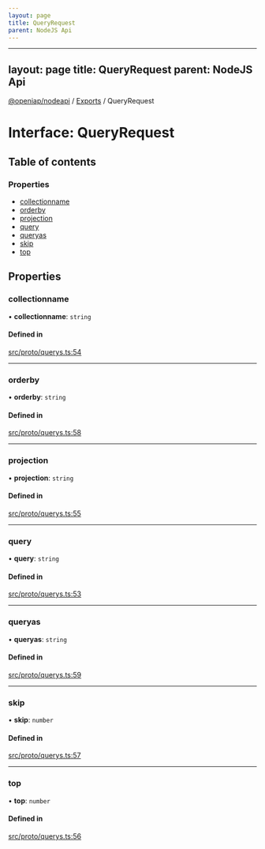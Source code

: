 ```yaml
---
layout: page
title: QueryRequest
parent: NodeJS Api
---
```

---
layout: page
title: QueryRequest
parent: NodeJS Api
---
[@openiap/nodeapi](../README.md) / [Exports](../modules.md) / QueryRequest

# Interface: QueryRequest

## Table of contents

### Properties

- [collectionname](QueryRequest.html#collectionname)
- [orderby](QueryRequest.html#orderby)
- [projection](QueryRequest.html#projection)
- [query](QueryRequest.html#query)
- [queryas](QueryRequest.html#queryas)
- [skip](QueryRequest.html#skip)
- [top](QueryRequest.html#top)

## Properties

### collectionname

• **collectionname**: `string`

#### Defined in

[src/proto/querys.ts:54](https://github.com/openiap/nodeapi/blob/a6b5438/src/proto/querys.ts#L54)

___

### orderby

• **orderby**: `string`

#### Defined in

[src/proto/querys.ts:58](https://github.com/openiap/nodeapi/blob/a6b5438/src/proto/querys.ts#L58)

___

### projection

• **projection**: `string`

#### Defined in

[src/proto/querys.ts:55](https://github.com/openiap/nodeapi/blob/a6b5438/src/proto/querys.ts#L55)

___

### query

• **query**: `string`

#### Defined in

[src/proto/querys.ts:53](https://github.com/openiap/nodeapi/blob/a6b5438/src/proto/querys.ts#L53)

___

### queryas

• **queryas**: `string`

#### Defined in

[src/proto/querys.ts:59](https://github.com/openiap/nodeapi/blob/a6b5438/src/proto/querys.ts#L59)

___

### skip

• **skip**: `number`

#### Defined in

[src/proto/querys.ts:57](https://github.com/openiap/nodeapi/blob/a6b5438/src/proto/querys.ts#L57)

___

### top

• **top**: `number`

#### Defined in

[src/proto/querys.ts:56](https://github.com/openiap/nodeapi/blob/a6b5438/src/proto/querys.ts#L56)
